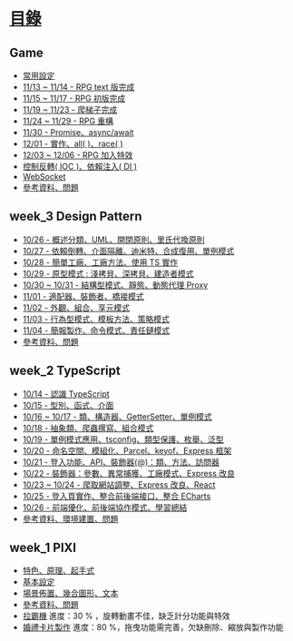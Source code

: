 # [目錄](https://hackmd.io/@kimn/SyIwsGHrt)
Game
---
- [常用設定](https://hackmd.io/S_ldAdswQvyF96XZchugVA)
- [11/13 ~ 11/14 - RPG text 版完成](https://hackmd.io/AqIG3o53SGWiMUCtCZW0BQ)
- [11/15 ~ 11/17 - RPG 初版完成](https://hackmd.io/0tNM46ACTAKfMu3Vlodh2Q)
- [11/19 ~ 11/23 - 爬梯子完成](https://hackmd.io/s8tIQxvHTmGaonlhztI9xQ)
- [11/24 ~ 11/29 - RPG 重構](https://hackmd.io/S-x2nQAaSZqL59q5kT-ltg)
- [11/30 - Promise、async/await](https://hackmd.io/jPypjnwiTeqNugMMkZJ8uA)
- [12/01 - 實作、all( )、race( )](https://hackmd.io/laO4lJlbQ4GEVBqyUcKQxg)
- [12/03 ~ 12/06 - RPG 加入特效 ](https://hackmd.io/hHPqsiQtRdapJ-D3nlifLQ)
- [控制反轉( IOC )、依賴注入( DI )](https://hackmd.io/ERgXW8joT3WA1ARTNrOj1w)
- [WebSocket](https://hackmd.io/EjiELyYwTZ-5PogrixPrxw)
- [參考資料、問題](https://hackmd.io/CVLrsGDcTL29k9W0da-8WQ)

week_3 Design Pattern
---
- [10/26 - 概述分類、UML、開閉原則、里氏代換原則](https://hackmd.io/DGyqUz44TjKL8pI-cxH9ag)
- [10/27 - 依賴倒轉、介面隔離、迪米特、合成復用、單例模式](https://hackmd.io/J9tUKd7fRvGS-NT7_BDzVA)
- [10/28 - 簡單工廠、工廠方法、使用 TS 實作](https://hackmd.io/jnZkfm6pRReniKFQi6Udfw)
- [10/29 - 原型模式 : 淺拷貝、深拷貝、建造者模式](https://hackmd.io/kgf4HIEVSfOF_tagnLeBVA)
- [10/30 ~ 10/31 - 結構型模式、靜態、動態代理 Proxy](https://hackmd.io/1AxN8__nS1K3lB77AMgiGg)
- [11/01 - 適配器、裝飾者、橋接模式](https://hackmd.io/kZn5PwWeRfGQ_H_sAb21rA)
- [11/02 - 外觀、組合、享元模式](https://hackmd.io/R3kzkDJSQmeJ8MS4ttAIcA)
- [11/03 - 行為型模式、模板方法、策略模式](https://hackmd.io/wxtue3q9R7a_d9819JfBWw)
- [11/04 - 簡報製作、命令模式、責任鏈模式](https://hackmd.io/QeAmtI5gTeuyZiU0uc1wHw)
- [參考資料、問題](https://hackmd.io/6gN3gN5XTwKgKFfMLZGU8w)

week_2 TypeScript
---
- [10/14 - 認識 TypeScript](https://hackmd.io/aKCqfe7xQw6GKBm2r5cxGw)
- [10/15 - 型別、函式、介面](https://hackmd.io/GE2l5p4qT2ykSew9Lshoew)
- [10/16 ~ 10/17 - 類、構造器、GetterSetter、單例模式](https://hackmd.io/FrAmX-u2SA2XdwkGnIzgTQ)
- [10/18 - 抽象類、爬蟲撰寫、組合模式](https://hackmd.io/2ewuGLZ5QT-1ZTcDT1xb-Q)
- [10/19 - 單例模式應用、tsconfig、類型保護、枚舉、泛型](https://hackmd.io/DfzeYZsKRM-C1W3VtteHkQ)
- [10/20 - 命名空間、模組化、Parcel、keyof、Express 框架](https://hackmd.io/r2t31IcARdmen4YCD7DHmQ)
- [10/21 - 登入功能、API、裝飾器(@)：類、方法、訪問器](https://hackmd.io/NqR8NoftREafjoibxxgbkQ)
- [10/22 - 裝飾器：參數、異常捕獲、工廠模式、Express 改良](https://hackmd.io/n66WSei9QaWDCgIAWpSaAQ)
- [10/23 ~ 10/24 - 爬取網站調整、Express 改良、React](https://hackmd.io/Ke5znUKwQfabfC_BNAwoFQ)
- [10/25 - 登入頁實作、整合前後端接口、整合 ECharts](https://hackmd.io/jp2DPIpERcWsnd8s9PzgqA)
- [10/26 - 前端優化、前後端協作模式、學習總結](https://hackmd.io/hLMb21LGQo2EgUUPgSPlGw)
- [參考資料、環境建置、問題](https://hackmd.io/1HE7ZJLKTPqj6goR5rVvZg)

week_1 PIXI
---
- [特色、原理、起手式](https://hackmd.io/dFXPjWMTQrGow0LTnBFKqQ?view)
- [基本設定](https://hackmd.io/6J5ERTPXQhyp492JY4szaw)
- [場景佈置、幾合圖形、文本](https://hackmd.io/4Kh7zQaBTA2yjuJEzV9cvA)
- [參考資料、問題](/OFKJDUVIQq61UUaOQMtrZg)
- [拉霸機](https://kimntai.github.io/work-training/week_1_pixi/pixi_slots/week_1.html)
  進度：30 % ，旋轉動畫不佳，缺乏計分功能與特效
- [婚禮卡片製作](https://kimntai.github.io/work-training/week_1_pixi/pixi_wedding/index.html)
  進度：80 %，拖曳功能需完善，欠缺刪除、縮放與製作功能
